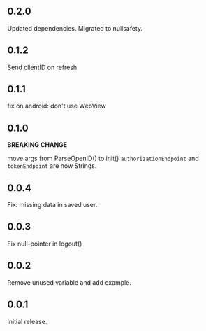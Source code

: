 ## 0.2.0

Updated dependencies.
Migrated to nullsafety.


## 0.1.2

Send clientID on refresh.

## 0.1.1

fix on android: don't use WebView

## 0.1.0
**BREAKING CHANGE**

move args from ParseOpenID() to init()
`authorizationEndpoint` and `tokenEndpoint` are now Strings.

## 0.0.4
Fix: missing data in saved user.

## 0.0.3
Fix null-pointer in logout()

## 0.0.2
Remove unused variable and add example.

## 0.0.1
Initial release.